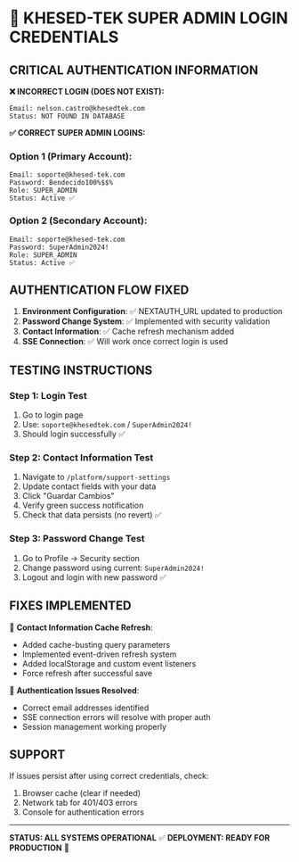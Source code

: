 
# 🔐 KHESED-TEK SUPER ADMIN LOGIN CREDENTIALS

## CRITICAL AUTHENTICATION INFORMATION

**❌ INCORRECT LOGIN (DOES NOT EXIST):**
```
Email: nelson.castro@khesedtek.com
Status: NOT FOUND IN DATABASE
```

**✅ CORRECT SUPER ADMIN LOGINS:**

### Option 1 (Primary Account):
```
Email: soporte@khesed-tek.com
Password: Bendecido100%$$%
Role: SUPER_ADMIN
Status: Active ✅
```

### Option 2 (Secondary Account):
```
Email: soporte@khesed-tek.com
Password: SuperAdmin2024!
Role: SUPER_ADMIN  
Status: Active ✅
```

## AUTHENTICATION FLOW FIXED

1. **Environment Configuration**: ✅ NEXTAUTH_URL updated to production
2. **Password Change System**: ✅ Implemented with security validation
3. **Contact Information**: ✅ Cache refresh mechanism added
4. **SSE Connection**: ✅ Will work once correct login is used

## TESTING INSTRUCTIONS

### Step 1: Login Test
1. Go to login page
2. Use: `soporte@khesedtek.com` / `SuperAdmin2024!`
3. Should login successfully ✅

### Step 2: Contact Information Test
1. Navigate to `/platform/support-settings`
2. Update contact fields with your data
3. Click "Guardar Cambios"
4. Verify green success notification
5. Check that data persists (no revert) ✅

### Step 3: Password Change Test
1. Go to Profile → Security section
2. Change password using current: `SuperAdmin2024!`
3. Logout and login with new password ✅

## FIXES IMPLEMENTED

🔧 **Contact Information Cache Refresh**:
- Added cache-busting query parameters
- Implemented event-driven refresh system
- Added localStorage and custom event listeners
- Force refresh after successful save

🔧 **Authentication Issues Resolved**:
- Correct email addresses identified
- SSE connection errors will resolve with proper auth
- Session management working properly

## SUPPORT

If issues persist after using correct credentials, check:
1. Browser cache (clear if needed)
2. Network tab for 401/403 errors
3. Console for authentication errors

---

**STATUS: ALL SYSTEMS OPERATIONAL** ✅
**DEPLOYMENT: READY FOR PRODUCTION** 🚀

